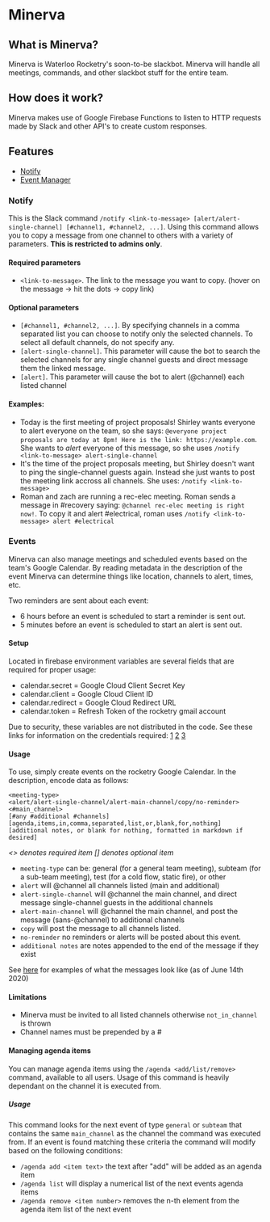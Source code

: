 # Minerva

## What is Minerva?

Minerva is Waterloo Rocketry's soon-to-be slackbot. Minerva will handle all meetings, commands, and other slackbot stuff for the entire team.

## How does it work?

Minerva makes use of Google Firebase Functions to listen to HTTP requests made by Slack and other API's to create custom responses.

## Features

- [Notify](#Notify)
- [Event Manager](#Event-Manager)

### Notify

This is the Slack command `/notify <link-to-message> [alert/alert-single-channel] [#channel1, #channel2, ...]`. Using this command allows you to copy a message from one channel to others with a variety of parameters. **This is restricted to admins only**.

#### Required parameters

- `<link-to-message>`. The link to the message you want to copy. (hover on the message -> hit the dots -> copy link) 

#### Optional parameters
- `[#channel1, #channel2, ...]`. By specifying channels in a comma separated list you can choose to notify only the selected channels. To select all default channels, do not specify any.
- `[alert-single-channel]`. This parameter will cause the bot to search the selected channels for any single channel guests and direct message them the linked message.
- `[alert]`. This parameter will cause the bot to alert (@channel) each listed channel

#### Examples: 

- Today is the first meeting of project proposals! Shirley wants everyone to alert everyone on the team, so she says: `@everyone project proposals are today at 8pm! Here is the link: https://example.com`. She wants to *alert* everyone of this message, so she uses `/notify <link-to-message> alert-single-channel`
- It's the time of the project proposals meeting, but Shirley doesn't want to ping the single-channel guests again. Instead she just wants to post the meeting link accross all channels. She uses: `/notify <link-to-message>`
- Roman and zach are running a rec-elec meeting. Roman sends a message in #recovery saying: `@channel rec-elec meeting is right now!`. To copy it and alert #electrical, roman uses `/notify <link-to-message> alert #electrical`

### Events

Minerva can also manage meetings and scheduled events based on the team's Google Calendar. By reading metadata in the description of the event Minerva can determine things like location, channels to alert, times, etc. 

Two reminders are sent about each event:

- 6 hours before an event is scheduled to start a reminder is sent out. 
- 5 minutes before an event is scheduled to start an alert is sent out.

#### Setup

Located in firebase environment variables are several fields that are required for proper usage:

- calendar.secret = Google Cloud Client Secret Key
- calendar.client = Google Cloud Client ID
- calendar.redirect = Google Cloud Redirect URL
- calendar.token = Refresh Token of the rocketry gmail account

Due to security, these variables are not distributed in the code. See these links for information on the credentials required: [1](https://developers.google.com/calendar/quickstart/nodejs) [2](https://medium.com/@vishnuit18/google-calendar-sync-with-nodejs-91a88e1f1f47) [3](https://stackoverflow.com/questions/58460476/where-to-find-credentials-json-for-google-api-client) 

#### Usage

To use, simply create events on the rocketry Google Calendar. In the description, encode data as follows:

```
<meeting-type>
<alert/alert-single-channel/alert-main-channel/copy/no-reminder>
<#main_channel>
[#any #additional #channels]
[agenda,items,in,comma,separated,list,or,blank,for,nothing]
[additional notes, or blank for nothing, formatted in markdown if desired]
```

_<> denotes required item_
_[] denotes optional item_

- `meeting-type` can be: general (for a general team meeting), subteam (for a sub-team meeting), test (for a cold flow, static fire), or other
- `alert` will @channel all channels listed (main and additional)
- `alert-single-channel` will @channel the main channel, and direct message single-channel guests in the additional channels
- `alert-main-channel` will @channel the main channel, and post the message (sans-@channel) to additional channels
- `copy` will post the message to all channels listed.
- `no-reminder` no reminders or alerts will be posted about this event.
- `additional notes` are notes appended to the end of the message if they exist

See [here](https://imgur.com/a/eemnfaf) for examples of what the messages look like (as of June 14th 2020)

#### Limitations

- Minerva must be invited to all listed channels otherwise `not_in_channel` is thrown
- Channel names must be prepended by a #

#### Managing agenda items

You can manage agenda items using the `/agenda <add/list/remove>` command, available to all users. Usage of this command is heavily dependant on the channel it is executed from. 

##### Usage

This command looks for the next event of type `general` or `subteam` that contains the same `main_channel` as the channel the command was executed from. If an event is found matching these criteria the command will modify based on the following conditions:

- `/agenda add <item text>` the text after "add" will be added as an agenda item
- `/agenda list` will display a numerical list of the next events agenda items
- `/agenda remove <item number>` removes the n-th element from the agenda item list of the next event